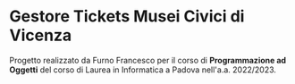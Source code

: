 # Gestore Tickets Musei Civici di Vicenza
Progetto realizzato da Furno Francesco per il corso di **Programmazione ad Oggetti** del corso di Laurea in Informatica a Padova nell'a.a. 2022/2023.
